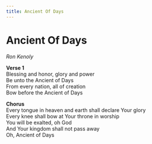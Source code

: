 ```yaml
---
title: Ancient Of Days
---
```


# Ancient Of Days

_Ron Kenoly_

**Verse 1**  
Blessing and honor, glory and power  
Be unto the Ancient of Days  
From every nation, all of creation  
Bow before the Ancient of Days  

**Chorus**  
Every tongue in heaven and earth shall declare Your glory  
Every knee shall bow at Your throne in worship  
You will be exalted, oh God  
And Your kingdom shall not pass away  
Oh, Ancient of Days